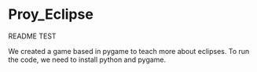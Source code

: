 # Proy_Eclipse
README TEST

We created a game based in pygame to teach more about eclipses.
To run the code, we need to install python and pygame.
